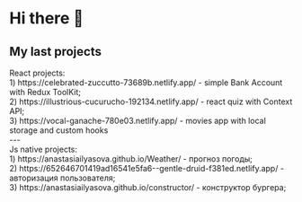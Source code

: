 <h1> Hi there 👋 </h1>

<h2>My last projects</h2>
React projects: <br>
1) https://celebrated-zuccutto-73689b.netlify.app/ - simple Bank Account with Redux ToolKit;<br>
2) https://illustrious-cucurucho-192134.netlify.app/ - react quiz with Context API;<br>
3) https://vocal-ganache-780e03.netlify.app/ - movies app with local storage and custom hooks<br>
---<br>
Js native projects:<br>
1) https://anastasiailyasova.github.io/Weather/ - прогноз погоды;<br>
2) https://652646701419ad16541e5fa6--gentle-druid-f381ed.netlify.app/ - авторизация пользователя;<br>
3) https://anastasiailyasova.github.io/constructor/ - конструктор бургера;<br>

<!--
**AnastasiaIlyasova/AnastasiaIlyasova** is a ✨ _special_ ✨ repository because its `README.md` (this file) appears on your GitHub profile.

Here are some ideas to get you started:

- 🔭 I’m currently working on ...
- 🌱 I’m currently learning ...
- 👯 I’m looking to collaborate on ...
- 🤔 I’m looking for help with ...
- 💬 Ask me about ...
- 📫 How to reach me: ...
- 😄 Pronouns: ...
- ⚡ Fun fact: ...
-->
